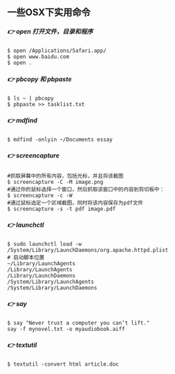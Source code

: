 ## 一些OSX下实用命令

##### :point_right: open 打开文件，目录和程序
```shell
$ open /Applications/Safari.app/
$ open www.baidu.com
$ open .
```

##### :point_right: pbcopy 和 pbpaste
```shell
$ ls ~ | pbcopy
$ pbpaste >> tasklist.txt
```

##### :point_right: mdfind
```shell
$ mdfind -onlyin ~/Documents essay
```

##### :point_right: screencapture
```shell
#抓取屏幕中的所有内容，包括光标，并且将该截图
$ screencapture -C -M image.png
#通过你的鼠标选择一个窗口，然后抓取该窗口中的内容到剪切板中：
$ screencapture -c -W
#通过鼠标选定一个区域截图，同时将该内容保存为pdf文件
$ screencapture -s -t pdf image.pdf
```

##### :point_right: launchctl
```shell
$ sudo launchctl load -w /System/Library/LaunchDaemons/org.apache.httpd.plist
# 启动脚本位置
~/Library/LaunchAgents     
/Library/LaunchAgents           
/Library/LaunchDaemons
/System/Library/LaunchAgents
/System/Library/LaunchDaemons
```

##### :point_right: say
```shell
$ say "Never trust a computer you can’t lift."
say -f mynovel.txt -o myaudiobook.aiff
```

##### :point_right: textutil
```shell
$ textutil -convert html article.doc
```
